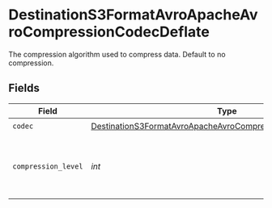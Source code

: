 # DestinationS3FormatAvroApacheAvroCompressionCodecDeflate

The compression algorithm used to compress data. Default to no compression.


## Fields

| Field                                                                                                                                                 | Type                                                                                                                                                  | Required                                                                                                                                              | Description                                                                                                                                           |
| ----------------------------------------------------------------------------------------------------------------------------------------------------- | ----------------------------------------------------------------------------------------------------------------------------------------------------- | ----------------------------------------------------------------------------------------------------------------------------------------------------- | ----------------------------------------------------------------------------------------------------------------------------------------------------- |
| `codec`                                                                                                                                               | [DestinationS3FormatAvroApacheAvroCompressionCodecDeflateCodec](../../models/shared/destinations3formatavroapacheavrocompressioncodecdeflatecodec.md) | :heavy_check_mark:                                                                                                                                    | N/A                                                                                                                                                   |
| `compression_level`                                                                                                                                   | *int*                                                                                                                                                 | :heavy_check_mark:                                                                                                                                    | 0: no compression & fastest, 9: best compression & slowest.                                                                                           |
